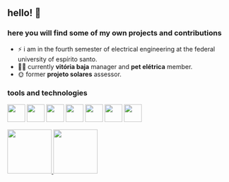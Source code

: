 ## hello! 👋
### here you will find some of my own projects and contributions

  - ⚡ i am in the fourth semester of electrical engineering at the federal university of espírito santo.
  - 👩‍💻 currently <b>vitória baja</b> manager and **pet elétrica** member.
  - 🌞 former **projeto solares** assessor.

### tools and technologies
<img loading="lazy" src="https://cdn.jsdelivr.net/gh/devicons/devicon/icons/arduino/arduino-original.svg" width="40" height="40"/> <img loading="lazy" src="https://cdn.jsdelivr.net/gh/devicons/devicon/icons/c/c-plain.svg" width="40" height="40"/> <img loading="lazy" src="https://cdn.jsdelivr.net/gh/devicons/devicon/icons/canva/canva-original.svg" width="40" height="40"/> <img loading="lazy" src="https://cdn.jsdelivr.net/gh/devicons/devicon/icons/embeddedc/embeddedc-original-wordmark.svg" width="40" height="40"/> <img loading="lazy" src="https://cdn.jsdelivr.net/gh/devicons/devicon/icons/figma/figma-original.svg" width="40" height="40"/> <img loading="lazy" src="https://cdn.jsdelivr.net/gh/devicons/devicon/icons/numpy/numpy-original.svg" width="40" height="40"/> <img loading="lazy" src="https://cdn.jsdelivr.net/gh/devicons/devicon/icons/python/python-original.svg" width="40" height="40"/>

<!-- ## Contatos:

<div>
<a href="https://www.youtube.com/seu-canal-youtube-aqui" target="_blank"><img loading="lazy" src="https://img.shields.io/badge/YouTube-FF0000?style=for-the-badge&logo=youtube&logoColor=white" target="_blank"></a>
<a href="https://instagram.com/seu-usuário-instagram-aqui" target="_blank"><img loading="lazy" src="https://img.shields.io/badge/-Instagram-%23E4405F?style=for-the-badge&logo=instagram&logoColor=white" target="_blank"></a>
<a href="https://www.twitch.tv/seu-usuário-aqui" target="_blank"><img loading="lazy" src="https://img.shields.io/badge/Twitch-9146FF?style=for-the-badge&logo=twitch&logoColor=white" target="_blank"></a>
<a href = "mailto:contato@seu-usuário-aqui"><img loading="lazy" src="https://img.shields.io/badge/Gmail-D14836?style=for-the-badge&logo=gmail&logoColor=white" target="_blank"></a>
<a href="https://www.linkedin.com/in/seu-usuário-linkedln-aqui" target="_blank"><img loading="lazy" src="https://img.shields.io/badge/-LinkedIn-%230077B5?style=for-the-badge&logo=linkedin&logoColor=white" target="_blank"></a>   
</div> 


https://www.alura.com.br/artigos/como-criar-um-readme-para-seu-perfil-github
-->

<div>
<a href="https://github.com/pcatrinck">
<img loading="lazy" height="100em" src="https://github-readme-stats.vercel.app/api/top-langs/?username=pcatrinck&layout=compact&langs_count=7&theme=dracula"/>
<img loading="lazy" height="100em" src="https://github-readme-stats.vercel.app/api?username=pcatrinck&show_icons=true&theme=dracula&include_all_commits=true&count_private=true"/>
</div>
